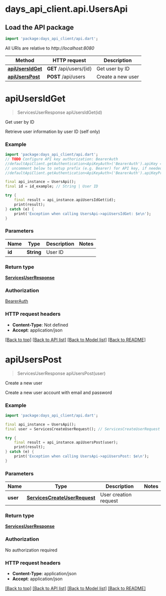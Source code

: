 # days_api_client.api.UsersApi

## Load the API package
```dart
import 'package:days_api_client/api.dart';
```

All URIs are relative to *http://localhost:8080*

Method | HTTP request | Description
------------- | ------------- | -------------
[**apiUsersIdGet**](UsersApi.md#apiusersidget) | **GET** /api/users/{id} | Get user by ID
[**apiUsersPost**](UsersApi.md#apiuserspost) | **POST** /api/users | Create a new user


# **apiUsersIdGet**
> ServicesUserResponse apiUsersIdGet(id)

Get user by ID

Retrieve user information by user ID (self only)

### Example
```dart
import 'package:days_api_client/api.dart';
// TODO Configure API key authorization: BearerAuth
//defaultApiClient.getAuthentication<ApiKeyAuth>('BearerAuth').apiKey = 'YOUR_API_KEY';
// uncomment below to setup prefix (e.g. Bearer) for API key, if needed
//defaultApiClient.getAuthentication<ApiKeyAuth>('BearerAuth').apiKeyPrefix = 'Bearer';

final api_instance = UsersApi();
final id = id_example; // String | User ID

try {
    final result = api_instance.apiUsersIdGet(id);
    print(result);
} catch (e) {
    print('Exception when calling UsersApi->apiUsersIdGet: $e\n');
}
```

### Parameters

Name | Type | Description  | Notes
------------- | ------------- | ------------- | -------------
 **id** | **String**| User ID | 

### Return type

[**ServicesUserResponse**](ServicesUserResponse.md)

### Authorization

[BearerAuth](../README.md#BearerAuth)

### HTTP request headers

 - **Content-Type**: Not defined
 - **Accept**: application/json

[[Back to top]](#) [[Back to API list]](../README.md#documentation-for-api-endpoints) [[Back to Model list]](../README.md#documentation-for-models) [[Back to README]](../README.md)

# **apiUsersPost**
> ServicesUserResponse apiUsersPost(user)

Create a new user

Create a new user account with email and password

### Example
```dart
import 'package:days_api_client/api.dart';

final api_instance = UsersApi();
final user = ServicesCreateUserRequest(); // ServicesCreateUserRequest | User creation request

try {
    final result = api_instance.apiUsersPost(user);
    print(result);
} catch (e) {
    print('Exception when calling UsersApi->apiUsersPost: $e\n');
}
```

### Parameters

Name | Type | Description  | Notes
------------- | ------------- | ------------- | -------------
 **user** | [**ServicesCreateUserRequest**](ServicesCreateUserRequest.md)| User creation request | 

### Return type

[**ServicesUserResponse**](ServicesUserResponse.md)

### Authorization

No authorization required

### HTTP request headers

 - **Content-Type**: application/json
 - **Accept**: application/json

[[Back to top]](#) [[Back to API list]](../README.md#documentation-for-api-endpoints) [[Back to Model list]](../README.md#documentation-for-models) [[Back to README]](../README.md)

